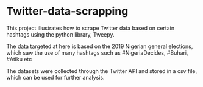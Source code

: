 # Twitter-data-scrapping

This project illustrates how to scrape Twitter data based on certain hashtags using the python library, Tweepy.

The data targeted at here is based on the 2019 Nigerian general elections, which saw the use of many hashtags such as #NigeriaDecides, #Buhari, #Atiku etc

The datasets were collected through the Twitter API and stored in a csv file, which can be used for further analysis.

